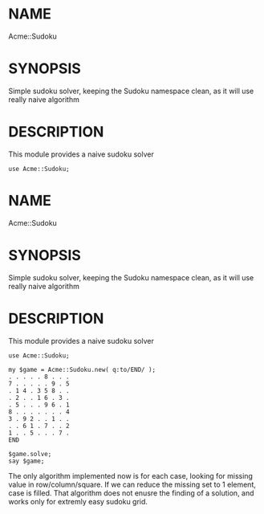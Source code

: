 NAME
====

Acme::Sudoku

SYNOPSIS
========

Simple sudoku solver, keeping the Sudoku namespace clean, as it will use really naive algorithm

DESCRIPTION
===========

This module provides a naive sudoku solver

    use Acme::Sudoku;
NAME
====

Acme::Sudoku

SYNOPSIS
========

Simple sudoku solver, keeping the Sudoku namespace clean, as it will use really naive algorithm

DESCRIPTION
===========

This module provides a naive sudoku solver

    use Acme::Sudoku;

    my $game = Acme::Sudoku.new( q:to/END/ );
    . . . . . 8 . . .
    7 . . . . . 9 . 5
    . 1 4 . 3 5 8 . .
    . 2 . . 1 6 . 3 .
    . 5 . . . 9 6 . 1
    8 . . . . . . . 4
    3 . 9 2 . . 1 . .
    . . 6 1 . 7 . . 2
    1 . . 5 . . . 7 .
    END

    $game.solve;
    say $game;

The only algorithm implemented now is for each case, looking for missing value in row/column/square. If we can reduce the missing set to 1 element, case is filled. That algorithm does not enusre the finding of a solution, and works only for extremly easy sudoku grid.
